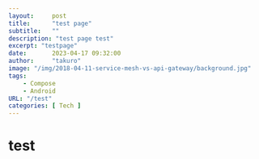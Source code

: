 ```yaml
---
layout:     post
title:      "test page"
subtitle:   ""
description: "test page test"
excerpt: "testpage"
date:       2023-04-17 09:32:00
author:     "takuro"
image: "/img/2018-04-11-service-mesh-vs-api-gateway/background.jpg"
tags:
    - Compose
    - Android
URL: "/test"
categories: [ Tech ]
---
```


# test
